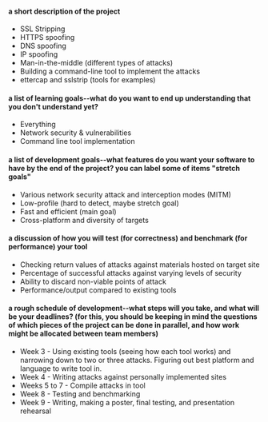 #### a short description of the project
- SSL Stripping
- HTTPS spoofing
- DNS spoofing
- IP spoofing
- Man-in-the-middle (different types of attacks)
- Building a command-line tool to implement the attacks
- ettercap and sslstrip (tools for examples)

#### a list of learning goals--what do you want to end up understanding that you don't understand yet?
- Everything
- Network security & vulnerabilities
- Command line tool implementation

#### a list of development goals--what features do you want your software to have by the end of the project? you can label some of items "stretch goals"
- Various network security attack and interception modes (MITM)
- Low-profile (hard to detect, maybe stretch goal)
- Fast and efficient (main goal)
- Cross-platform and diversity of targets

#### a discussion of how you will test (for correctness) and benchmark (for performance) your tool
- Checking return values of attacks against materials hosted on target site
- Percentage of successful attacks against varying levels of security
- Ability to discard non-viable points of attack
- Performance/output compared to existing tools

#### a rough schedule of development--what steps will you take, and what will be your deadlines? (for this, you should be keeping in mind the questions of which pieces of the project can be done in parallel, and how work might be allocated between team members)
- Week 3 - Using existing tools (seeing how each tool works) and narrowing down to two or three attacks. Figuring out best platform and language to write tool in.
- Week 4 - Writing attacks against personally implemented sites
- Weeks 5 to 7 -  Compile attacks in tool
- Week 8 - Testing and benchmarking
- Week 9 - Writing, making a poster, final testing, and presentation rehearsal